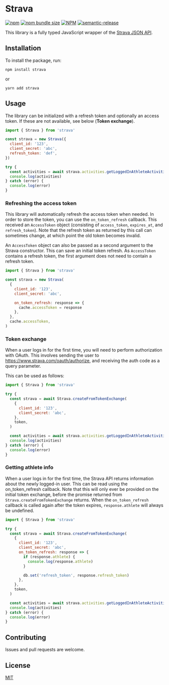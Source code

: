 # Strava

[![npm](https://img.shields.io/npm/v/strava)](https://www.npmjs.com/strava)
[![npm bundle size](https://img.shields.io/bundlephobia/minzip/strava)](https://www.npmjs.com/strava)
[![NPM](https://img.shields.io/npm/l/strava)](LICENSE)
[![semantic-release](https://img.shields.io/badge/%20%20%F0%9F%93%A6%F0%9F%9A%80-semantic--release-e10079.svg)](https://github.com/semantic-release/semantic-release)

This library is a fully typed JavaScript wrapper of the [Strava JSON API](https://developers.strava.com/docs/reference/).

## Installation

To install the package, run:

```
npm install strava
```

or

```
yarn add strava
```

## Usage

The library can be initialized with a refresh token and optionally an access token.
If these are not available, see below (**Token exchange**).

```javascript
import { Strava } from 'strava'

const strava = new Strava({
  client_id: '123',
  client_secret: 'abc',
  refresh_token: 'def',
})

try {
  const activities = await strava.activities.getLoggedInAthleteActivities()
  console.log(activities)
} catch (error) {
  console.log(error)
}
```

### Refreshing the access token

This library will automatically refresh the access token when needed.
In order to store the token, you can use the `on_token_refresh` callback.
This received an `AccessToken` object (consisting of `access_token`, `expires_at`, and `refresh_token`).
Note that the refresh token as returned by this call can sometimes change,
at which point the old token becomes invalid.

An `AccessToken` object can also be passed as a second argument to the Strava constructor.
This can save an initial token refresh.
As `AccessToken` contains a refresh token,
the first argument does not need to contain a refresh token.

```javascript
import { Strava } from 'strava'

const strava = new Strava(
  {
    client_id: '123',
    client_secret: 'abc',

    on_token_refresh: response => {
      cache.accessToken = response
    },
  },
  cache.accessToken,
)
```

### Token exchange

When a user logs in for the first time, you will need to perform authorization with OAuth.
This involves sending the user to <https://www.strava.com/oauth/authorize>,
and receiving the auth code as a query parameter.

This can be used as follows:

```javascript
import { Strava } from 'strava'

try {
  const strava = await Strava.createFromTokenExchange(
    {
      client_id: '123',
      client_secret: 'abc',
    },
    token,
  )

  const activities = await strava.activities.getLoggedInAthleteActivities()
  console.log(activities)
} catch (error) {
  console.log(error)
}
```

### Getting athlete info

When a user logs in for the first time, the Strava API returns information about the newly logged-in user.
This can be read using the on_token_refresh callback.
Note that this will only ever be provided on the initial token exchange,
before the promise returned from `Strava.createFromTokenExchange` returns.
When the `on_token_refresh` callback is called again after the token expires,
`response.athlete` will always be undefined.

```javascript
import { Strava } from 'strava'

try {
  const strava = await Strava.createFromTokenExchange(
    {
      client_id: '123',
      client_secret: 'abc',
      on_token_refresh: response => {
        if (response.athlete) {
          console.log(response.athlete)
        }

        db.set('refresh_token', response.refresh_token)
      },
    },
    token,
  )

  const activities = await strava.activities.getLoggedInAthleteActivities()
  console.log(activities)
} catch (error) {
  console.log(error)
}
```

## Contributing

Issues and pull requests are welcome.

## License

[MIT](https://github.com/rfoell/strava/blob/master/LICENSE)
